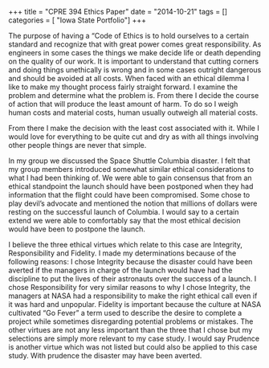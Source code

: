 +++
title = "CPRE 394 Ethics Paper"
date = "2014-10-21"
tags = []
categories = [ "Iowa State Portfolio"]
+++

The purpose of having a “Code of Ethics is to hold ourselves to a certain standard and recognize that with great power comes great responsibility. As engineers in some cases the things we make decide life or death depending on the quality of our work. It is important to understand that cutting corners and doing things unethically is wrong and in some cases outright dangerous and should be avoided at all costs. When faced with an ethical dilemma I like to make my thought process fairly straight forward. I examine the problem and determine what the problem is. From there I decide the course of action that will produce the least amount of harm. To do so I weigh human costs and material costs, human usually outweigh all material costs. 

From there I make the decision with the least cost associated with it. While I would love for everything to be quite cut and dry as with all things involving other people things are never that simple.

In my group we discussed the Space Shuttle Columbia disaster. I felt that my group members introduced somewhat similar ethical considerations to what I had been thinking of. We were able to gain consensus that from an ethical standpoint the launch should have been postponed when they had information that the flight could have been compromised. Some chose to play devil’s advocate and mentioned the notion that millions of dollars were resting on the successful launch of Columbia. I would say to a certain extend we were able to comfortably say that the most ethical decision would have been to postpone the launch.

I believe the three ethical virtues which relate to this case are Integrity, Responsibility and Fidelity. I made my determinations because of the following reasons: I chose Integrity because the disaster could have been averted if the managers in charge of the launch would have had the discipline to put the lives of their astronauts over the success of a launch. I chose Responsibility for very similar reasons to why I chose Integrity, the managers at NASA had a responsibility to make the right ethical call even if it was hard and unpopular. Fidelity is important because the culture at NASA cultivated “Go Fever” a term used to describe the desire to complete a project while sometimes disregarding potential problems or mistakes. The other virtues are not any less important than the three that I chose but my selections are simply more relevant to my case study. I would say Prudence is another virtue which was not listed but could also be applied to this case study. With prudence the disaster may have been averted.

